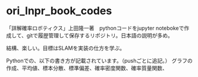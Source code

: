 # ori_lnpr_book_codes
「詳解確率ロボティクス」上田隆一著　pythonコードをjupyter notebokeで作成して、gitで履歴管理して保存するリポジトリ。日本語の説明が多め。

結構、楽しい。目標はSLAMを実装の仕方を学ぶ。

Pythonでの、以下の書き方が記載されています。（pushごとに追記。）
グラフの作成、平均値、標本分散、標準偏差、確率密度関数、確率質量関数、
